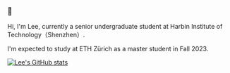 ### 👋
Hi, I'm Lee, currently a senior undergraduate student at Harbin Institute of Technology（Shenzhen）. 

I'm expected to study at ETH Zürich as a master student in Fall 2023.

[![Lee's GitHub stats](https://github-readme-stats.vercel.app/api?username=Lee-abcde&theme=great-gatsby)](https://github.com/anuraghazra/github-readme-stats)
<!--
**Lee-abcde/Lee-abcde** is a ✨ _special_ ✨ repository because its `README.md` (this file) appears on your GitHub profile.

Here are some ideas to get you started:

- 🔭 I’m currently working on ...
- 🌱 I’m currently learning ...
- 👯 I’m looking to collaborate on ...
- 🤔 I’m looking for help with ...
- 💬 Ask me about ...
- 📫 How to reach me: ...
- 😄 Pronouns: ...
- ⚡ Fun fact: ...
-->
